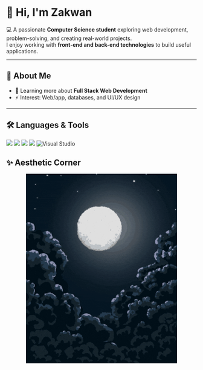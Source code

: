 # 👋 Hi, I'm Zakwan

💻 A passionate **Computer Science student** exploring web development, problem-solving, and creating real-world projects.  
I enjoy working with **front-end and back-end technologies** to build useful applications.  

---

## 🚀 About Me  
- 🌱 Learning more about **Full Stack Web Development**  
- ⚡ Interest: Web/app, databases, and UI/UX design  

---

## 🛠️ Languages & Tools
<p>
  <!-- Languages -->
  <img src="https://skillicons.dev/icons?i=html,css,php,js" height="40" />
  
  <!-- Database -->
  <img src="https://skillicons.dev/icons?i=mysql" height="40" />
  
  <!-- Version Control -->
  <img src="https://skillicons.dev/icons?i=git,github" height="40" />
  
  <!-- Editors / IDEs -->
  <img src="https://skillicons.dev/icons?i=vscode" height="40" />
  <img src="https://cdn.jsdelivr.net/gh/devicons/devicon/icons/visualstudio/visualstudio-plain.svg" height="40" alt="Visual Studio"/>

 <!-- GIF -->
 ## ✨ Aesthetic Corner
<p align="center">
  <img src="https://raw.githubusercontent.com/AmdZakwan/AmdZakwan/main/assets/zinetsu.gif" width="400" alt="Lo-fi anime studying" />
</p>



<!---

## 📊 GitHub Stats
![Your GitHub stats](https://github-readme-stats.vercel.app/api?username=AmdZakwan&show_icons=true&theme=radical)  
![Top Langs](https://github-readme-stats.vercel.app/api/top-langs/?username=AmdZakwan&layout=compact&theme=radical)  

---
<!--
## 🌐 Connect with Me
<p>
  <a href="https://github.com/zak123"><img src="https://skillicons.dev/icons?i=github" height="40"/></a>
  <a href="https://linkedin.com/in/your-linkedin"><img src="https://skillicons.dev/icons?i=linkedin" height="40"/></a>
</p>
-->
